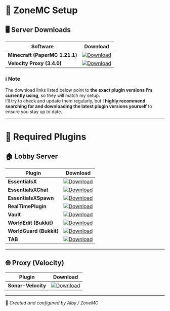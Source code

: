 # 🧩 ZoneMC Setup

## 🖥️ Server Downloads

| Software | Download |
|-----------|-----------|
| **Minecraft (PaperMC 1.21.1)** | [![Download](https://img.shields.io/badge/⬇️-PaperMC-blue?style=for-the-badge)](https://papermc.io/downloads/all?project=paper) |
| **Velocity Proxy (3.4.0)** | [![Download](https://img.shields.io/badge/⬇️-Velocity-blue?style=for-the-badge)](https://papermc.io/downloads/velocity) |

### ℹ️ Note
The download links listed below point to **the exact plugin versions I’m currently using**, so they will match my setup.  
I’ll try to check and update them regularly, but I **highly recommend searching for and downloading the latest plugin versions yourself** to ensure you stay up to date.

---

# 🔌 Required Plugins

## 🏠 Lobby Server

| Plugin | Download |
|--------|-----------|
| **EssentialsX** | [![Download](https://img.shields.io/badge/⬇️-Download-blue?style=for-the-badge)](https://release-assets.githubusercontent.com/github-production-release-asset/33965866/03f261c3-f583-4b3d-b1d4-e75877afb2cb?sp=r&sv=2018-11-09&sr=b&spr=https&se=2025-10-11T23%3A58%3A57Z&rscd=attachment%3B+filename%3DEssentialsX-2.21.2.jar&rsct=application%2Foctet-stream&skoid=96c2d410-5711-43a1-aedd-ab1947aa7ab0&sktid=398a6654-997b-47e9-b12b-9515b896b4de&skt=2025-10-11T22%3A58%3A20Z&ske=2025-10-11T23%3A58%3A57Z&sks=b&skv=2018-11-09&sig=Wxf63nNC%2FmijW%2BB%2FGBFOI2wVDCOXw6gB5x1mVY3jz2g%3D) |
| **EssentialsXChat** | [![Download](https://img.shields.io/badge/⬇️-Download-blue?style=for-the-badge)](https://release-assets.githubusercontent.com/github-production-release-asset/33965866/4cccbedf-5b8f-4436-a582-4044b85075ad?sp=r&sv=2018-11-09&sr=b&spr=https&se=2025-10-11T23%3A48%3A15Z&rscd=attachment%3B+filename%3DEssentialsXChat-2.21.2.jar&rsct=application%2Foctet-stream&skoid=96c2d410-5711-43a1-aedd-ab1947aa7ab0&sktid=398a6654-997b-47e9-b12b-9515b896b4de&skt=2025-10-11T22%3A47%3A55Z&ske=2025-10-11T23%3A48%3A15Z&sks=b&skv=2018-11-09&sig=G5W962JgMi5NbeMR8W4o0KATbXursSXOfNypvigXbeg%3D) |
| **EssentialsXSpawn** | [![Download](https://img.shields.io/badge/⬇️-Download-blue?style=for-the-badge)](https://release-assets.githubusercontent.com/github-production-release-asset/33965866/f4435dd5-35c8-4169-ba87-d7561eea0eb4?sp=r&sv=2018-11-09&sr=b&spr=https&se=2025-10-11T23%3A50%3A24Z&rscd=attachment%3B+filename%3DEssentialsXSpawn-2.21.2.jar&rsct=application%2Foctet-stream&skoid=96c2d410-5711-43a1-aedd-ab1947aa7ab0&sktid=398a6654-997b-47e9-b12b-9515b896b4de&skt=2025-10-11T22%3A50%3A10Z&ske=2025-10-11T23%3A50%3A24Z&sks=b&skv=2018-11-09&sig=L6a3B7PUvI8%2BhUbDxSNkZuHyBASWUrQgYihBsHtHge8%3D) |
| **RealTimePlugin** | [![Download](https://img.shields.io/badge/⬇️-Download-blue?style=for-the-badge)](https://www.spigotmc.org/resources/real-time-plugin.69545/download?version=488487) |
| **Vault** | [![Download](https://img.shields.io/badge/⬇️-Download-blue?style=for-the-badge)](https://www.spigotmc.org/resources/vault.34315/download?version=344916) |
| **WorldEdit (Bukkit)** | [![Download](https://img.shields.io/badge/⬇️-Download-blue?style=for-the-badge)](https://cdn.modrinth.com/data/1u6JkXh5/versions/Bu1zaaoc/worldedit-bukkit-7.3.9.jar) |
| **WorldGuard (Bukkit)** | [![Download](https://img.shields.io/badge/⬇️-Download-blue?style=for-the-badge)](https://cdn.modrinth.com/data/DKY9btbd/versions/J66QOTLZ/worldguard-bukkit-7.0.12-dist.jar) |
| **TAB** | [![Download](https://img.shields.io/badge/⬇️-Download-blue?style=for-the-badge)](https://www.spigotmc.org/resources/tab-1-7-x-1-21-10.57806/download?version=610153) |

---

## 🌐 Proxy (Velocity)

| Plugin | Download |
|--------|-----------|
| **Sonar-Velocity** | [![Download](https://img.shields.io/badge/⬇️-Download-blue?style=for-the-badge)](https://www.spigotmc.org/resources/sonar-velocity.107264/) |

---
🧩 *Created and configured by Alby / ZoneMC*
